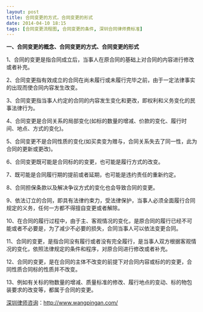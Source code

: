 ```yaml
---
layout: post
title: 合同变更的方式，合同变更的形式
date: 2014-04-10 18:15
tags: [合同变更流程图, 合同变更的条件, 深圳合同律师费标准]
---
```

<strong>一、合同变更的概念、合同变更的方式、合同变更的形式</strong>

1、合同的变更是指合同成立后，当事人在原合同的基础上对合同的内容进行修改或者补充。

2、合同变更指有效成立的合同在尚未履行或未履行完毕之前，由于一定法律事实的出现而使合同内容发生改变。

3、合同变更指当事人约定的合同的内容发生变化和更改，即权利和义务变化的民事法律行为。

4、合同变更是合同关系的局部变化(如标的数量的增减、价款的变化、履行时间、地点、方式的变化)。

5、合同变更不是合同性质的变化(如买卖变为赠与，合同关系失去了同一性，此为合同的更新或更改)。

6、合同变更既可能是合同标的的变更，也可能是履行方式的改变。

7、既可能是合同履行期的提前或者延期，也可能是违约责任的重新约定。

8、合同担保条款以及解决争议方式的变化也会导致合同的变更。

9、依法订立的合同，即具有法律约束力，受法律保护，当事人必须全面履行合同规定的义务，任何一方都不得擅自变更或者解除。

10、在合同的履行过程中，由于主、客观情况的变化，是原合同的履行已经不可能或者不必要是，为了减少不必要的损失，合同当事人可以依法变更合同。

11、合同的变更，是指合同没有履行或者没有完全履行，是当事人双方根据客观情况的变化，依照法律规定的条件和程序，对原合同进行修改或者补充。

12、合同的变更，是在合同的主体不改变的前提下对合同内容或标的的变更，合同性质合同标的性质并不改变。

13、例如有关标的物数量的增减、质量标准的修改、履行地点的变动、标的物包装要求的改变等，都属于合同的变更。



<a href="http://www.wangpingan.com/">深圳律师咨询</a>：<a href="http://www.wangpingan.com/">http://www.wangpingan.com/</a>

